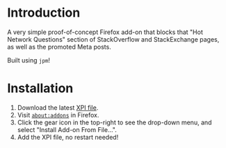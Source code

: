 # Introduction
A very simple proof-of-concept Firefox add-on that blocks that "Hot Network Questions" section of StackOverflow and StackExchange pages, as well as the promoted Meta posts.

Built using `jpm`!

# Installation
1. Download the latest [XPI file](@firefox-module-stackoverflow-hide-0.0.1.xpi?raw=true).
1. Visit [`about:addons`](about:addons) in Firefox.
1. Click the gear icon in the top-right to see the drop-down menu, and select "Install Add-on From File…".
1. Add the XPI file, no restart needed!

